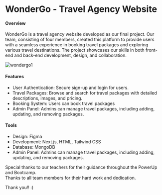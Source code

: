 <h1>WonderGo - Travel Agency Website</h1>
<h4>Overview</h4>
<p>WonderGo is a travel agency website developed as our final project. Our team, consisting of four members, created this platform to provide users with a seamless experience in booking travel packages and exploring various travel destinations. The project showcases our skills in both front-end and back-end development, design, and collaboration.</p>

![wondergo1](https://github.com/user-attachments/assets/acbd0787-5118-4a84-bb03-a2f7a8361228)


<h4>Features</h4>
<ul>
<li>User Authentication: Secure sign-up and login for users.</li>
<li>Travel Packages: Browse and search for travel packages with detailed descriptions, images, and pricing.</li>
<li>Booking System: Users can book travel packages</li>
<li>Admin Panel: Admins can manage travel packages, including adding, updating, and removing packages.</li>
</ul>

<h4>Tools</h4>
<ul>
<li>Design: Figma</li>
<li>Development: Next.js, HTML, Tailwind CSS</li>
<li>Database: MongoDB</li>
<li>Admin Panel: Admins can manage travel packages, including adding, updating, and removing packages.</li>
</ul>

<p>Special thanks to our teachers for their guidance throughout the PowerUp and Bootcamp. </br>
Thanks to all team members for their hard work and dedication.</p>

Thank you!! :)
